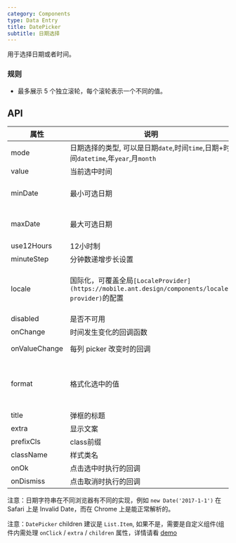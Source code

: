 ```yaml
---
category: Components
type: Data Entry
title: DatePicker
subtitle: 日期选择
---
```


用于选择日期或者时间。

### 规则
- 最多展示 5 个独立滚轮，每个滚轮表示一个不同的值。


## API

属性 | 说明 | 类型 | 默认值
----|-----|------|------
| mode  | 日期选择的类型, 可以是日期`date`,时间`time`,日期+时间`datetime`,年`year`,月`month` | String | `date` |
| value | 当前选中时间 | Date | 无 |
| minDate   | 最小可选日期 | Date  | `new Date(2000, 1, 1, 0, 0, 0)` |
| maxDate   | 最大可选日期 | Date  | `new Date(2030, 1, 1, 23, 59, 59)` |
| use12Hours | 12小时制 | Boolean | false |
| minuteStep |  分钟数递增步长设置   | Number | 1 |
| locale   | 国际化，可覆盖全局`[LocaleProvider](https://mobile.ant.design/components/locale-provider)`的配置 | Object: {DatePickerLocale: {year, month, day, hour, minute, am?, pm?}, okText, dismissText } | - |
| disabled   | 是否不可用      | Boolean |    false  |
| onChange   | 时间发生变化的回调函数  | (date: Object): void | - |
| onValueChange | 每列 picker 改变时的回调 | (vals: any, index: number) => void | - |
| format  | 格式化选中的值 | `(value: Date) => date string` / `format string`(对应 mode 下格式分别为:`YYYY-MM-DD`,`HH:mm`,`YYYY-MM-DD HH:mm`) | - |
| title  | 弹框的标题 | string/React.ReactElement |  无  |
| extra   | 显示文案 | String  |  `请选择`  |
| prefixCls |  class前缀 | string | `am-picker` |
| className |  样式类名 | string | - |
| onOk  | 点击选中时执行的回调 | (val): void  |  无 |
| onDismiss  | 点击取消时执行的回调 | (): void  |  无  |

注意：日期字符串在不同浏览器有不同的实现，例如 `new Date('2017-1-1')` 在 Safari 上是 Invalid Date，而在 Chrome 上是能正常解析的。

注意：`DatePicker` children 建议是 `List.Item`, 如果不是，需要是自定义组件(组件内需处理 `onClick` / `extra` / `children` 属性，详情请看 [demo](https://mobile.ant.design/components/date-picker)
